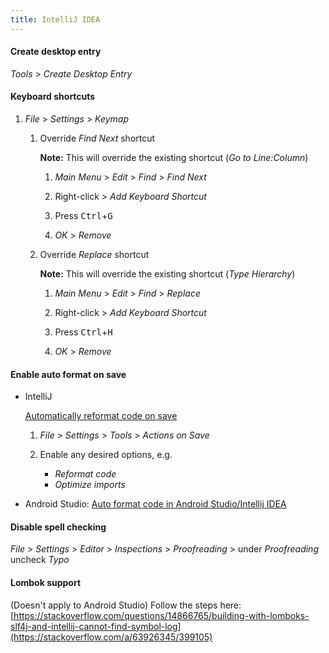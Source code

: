 ```yaml
---
title: IntelliJ IDEA
---
```


#### Create desktop entry

_Tools_ > _Create Desktop Entry_

#### Keyboard shortcuts

1. _File_ > _Settings_ > _Keymap_

   1. Override _Find Next_ shortcut

      **Note:** This will override the existing shortcut (_Go to Line:Column_)

      1. _Main Menu_ > _Edit_ > _Find_ > _Find Next_

      1. Right-click > _Add Keyboard Shortcut_

      1. Press <kbd>Ctrl</kbd>+<kbd>G</kbd>

      1. _OK_ > _Remove_

   1. Override _Replace_ shortcut

      **Note:** This will override the existing shortcut (_Type Hierarchy_)

      1. _Main Menu_ > _Edit_ > _Find_ > _Replace_

      1. Right-click > _Add Keyboard Shortcut_

      1. Press <kbd>Ctrl</kbd>+<kbd>H</kbd>

      1. _OK_ > _Remove_

#### Enable auto format on save

- IntelliJ

  [Automatically reformat code on save](https://www.jetbrains.com/help/idea/reformat-and-rearrange-code.html#reformat-on-save)

  1. _File_ > _Settings_ > _Tools_ > _Actions on Save_

  1. Enable any desired options, e.g.

     - _Reformat code_
     - _Optimize imports_

- Android Studio: [Auto format code in Android Studio/Intellij IDEA](https://medium.com/nerd-for-tech/auto-format-code-in-android-studio-intellij-idea-1f0450ee44a3)

#### Disable spell checking

_File_ > _Settings_ > _Editor_ > _Inspections_ > _Proofreading_ > under _Proofreading_ uncheck _Typo_

#### Lombok support

(Doesn't apply to Android Studio) Follow the steps here: [https://stackoverflow.com/questions/14866765/building-with-lomboks-slf4j-and-intellij-cannot-find-symbol-log](https://stackoverflow.com/a/63926345/399105)
